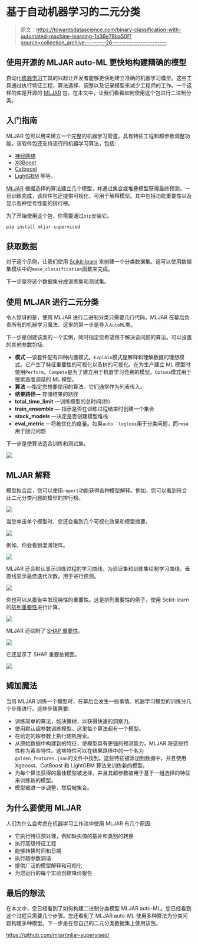 # 基于自动机器学习的二元分类

> 原文：<https://towardsdatascience.com/binary-classification-with-automated-machine-learning-1a36e78ba50f?source=collection_archive---------26----------------------->

## 使用开源的 MLJAR auto-ML 更快地构建精确的模型

自动化[机器学习](https://www.machinelearningnuggets.com/)工具的兴起让开发者能够更快地建立准确的机器学习模型。这些工具通过执行特征工程、算法选择、调整以及记录模型来减少工程师的工作。一个这样的库是开源的 [MLJAR](https://github.com/mljar/mljar-supervised) 包。在本文中，让我们看看如何使用这个包进行二进制分类。

## 入门指南

MLJAR 包可以用来建立一个完整的机器学习管道，具有特征工程和超参数调整功能。该软件包还支持流行的机器学习算法，包括:

*   [神经网络](https://heartbeat.fritz.ai/introduction-to-deep-learning-with-keras-c7c3d14e1527)
*   [XGBoost](https://heartbeat.fritz.ai/boosting-your-machine-learning-models-using-xgboost-d2cabb3e948f)
*   [Catboost](https://heartbeat.fritz.ai/fast-gradient-boosting-with-catboost-38779b0d5d9a)
*   [LightGBM](https://heartbeat.fritz.ai/lightgbm-a-highly-efficient-gradient-boosting-decision-tree-53f62276de50) 等等。

[MLJAR](https://supervised.mljar.com/) 根据选择的算法建立几个模型，并通过集合或堆叠模型获得最终预测。一旦训练完成，该软件包还提供可视化，可用于解释模型。其中包括功能重要性以及显示各种型号性能的排行榜。

为了开始使用这个包，你需要通过`pip`安装它。

```
pip install mljar-supervised
```

## 获取数据

对于这个示例，让我们使用 [Scikit-learn](https://scikit-learn.org/stable/modules/generated/sklearn.datasets.make_classification.html) 来创建一个分类数据集。这可以使用数据集模块中的`make_classification`函数来完成。

下一步是将这个数据集分成训练集和测试集。

## 使用 MLJAR 进行二元分类

令人惊讶的是，使用 MLJAR 进行二进制分类只需要几行代码。MLJAR 在幕后负责所有的机器学习魔法。这里的第一步是导入`AutoML`类。

下一步是创建该类的一个实例，同时指定您希望用于解决该问题的算法。可以设置的其他参数包括:

*   **模式** —该套件配有四种内置模式。`Explain`模式是解释和理解数据的理想模式。它产生了特征重要性的可视化以及树的可视化。在为生产建立 ML 模型时使用`Perform`。`Compete`是为了建立用于机器学习竞赛的模型。`Optuna`模式用于搜索高度调谐的 ML 模型。
*   **算法** —指定您想要使用的算法。它们通常作为列表传入。
*   **结果路径—** 存储结果的路径
*   **total_time_limit** —训练模型的总时间(秒)
*   **train_ensemble —** 指示是否在训练过程结束时创建一个集合
*   **stack_models** —决定是否创建模型堆栈
*   **eval_metric** —将被优化的度量。如果`auto``logloss`用于分类问题，而`rmse`用于回归问题

下一步是使算法适合训练和测试集。

![](img/a656264c80de4b620eaab1e6416b24b8.png)

## MLJAR 解释

模型拟合后，您可以使用`report`功能获得各种模型解释。例如，您可以看到符合此二元分类问题的模型的排行榜。

![](img/88c01baaeda3b1158d2faf7db2c4e727.png)

当您单击单个模型时，您还会看到几个可视化效果和模型摘要。

![](img/50fff70e96919329dcf24740cfe05d36.png)

例如，你会看到混淆矩阵。

![](img/468840b9d33991a5b671fdf07a2aa9ef.png)

MLJAR 还会默认显示训练过程的学习曲线。为验证集和训练集绘制学习曲线。垂直线显示最佳迭代次数，用于进行预测。

![](img/e5b833f5ebdfa0bb96f1c75758c5d7c6.png)

你也可以从报告中发现特性的重要性。这是排列重要性的例子。使用 Sckit-learn 的[排列重要性](https://scikit-learn.org/stable/modules/generated/sklearn.inspection.permutation_importance.html)进行计算。

![](img/49a2fbe420afece2cf1b07eb6cf1c8c5.png)

MLJAR 还绘制了 [SHAP 重要性](https://www.kaggle.com/wrosinski/shap-feature-importance-with-feature-engineering)。

![](img/3defff127340473045ded3e590ae8ae3.png)

它还显示了 SHAP 重要依赖图。

![](img/d631d1e205c7759e72f90ef449172e18.png)

## 姆加魔法

当用 MLJAR 训练一个模型时，在幕后会发生一些事情。机器学习模型的训练分几个步骤进行。这些步骤需要:

*   训练简单的算法，如决策树，以获得快速的洞察力。
*   使用默认超参数训练模型。这里每个算法都有一个模型。
*   在给定的超参数上执行随机搜索。
*   从原始数据中构建新的特征，使模型具有更强的预测能力。MLJAR 将这些特性称为黄金特性。这些特性可以在结果路径中的一个名为`golden_features.json`的文件中找到。这些特征被添加到数据中，并且使用 Xgboost、CatBoost 和 LightGBM 算法来训练新的模型。
*   为每个算法获得的最佳模型被选择，并且其超参数被用于基于一组选择的特征来训练新的模型。
*   模型被进一步调整，然后被集合。

## 为什么要使用 MLJAR

人们为什么会考虑在机器学习工作流中使用 MLJAR 有几个原因:

*   它执行特征预处理，例如缺失值的插补和类别的转换
*   执行高级特征工程
*   能够转换时间和日期
*   执行超参数调谐
*   提供广泛的模型解释和可视化
*   为您运行的每个实验创建降价报告

## 最后的想法

在本文中，您已经看到了如何构建二进制分类模型 MLJAR auto-ML。您已经看到这个过程只需要几个步骤。您还看到了 MLJAR auto-ML 使用多种算法为分类问题构建多种模型。下一步是在您自己的二元分类数据集上使用该包。

<https://github.com/mljar/mljar-supervised/> 